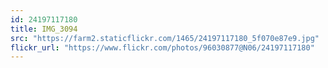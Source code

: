 ```yaml
---
id: 24197117180
title: IMG_3094
src: "https://farm2.staticflickr.com/1465/24197117180_5f070e87e9.jpg"
flickr_url: "https://www.flickr.com/photos/96030877@N06/24197117180"
---
```

